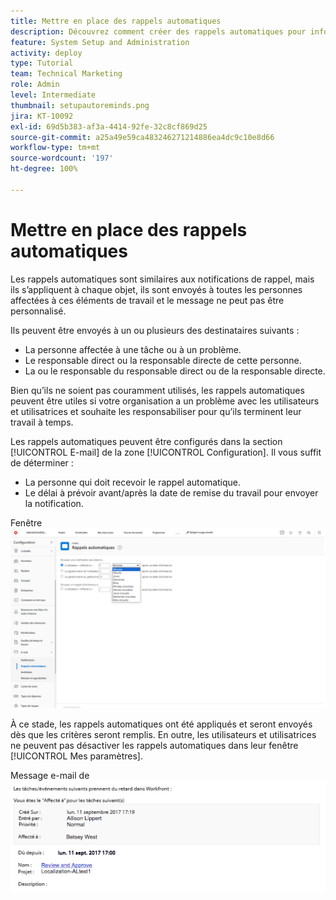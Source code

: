 ```yaml
---
title: Mettre en place des rappels automatiques
description: Découvrez comment créer des rappels automatiques pour informer les utilisateurs et utilisatrices que les dates d’achèvement prévues pour les affectations de travail approchent ou sont dépassées.
feature: System Setup and Administration
activity: deploy
type: Tutorial
team: Technical Marketing
role: Admin
level: Intermediate
thumbnail: setupautoreminds.png
jira: KT-10092
exl-id: 69d5b383-af3a-4414-92fe-32c8cf869d25
source-git-commit: a25a49e59ca483246271214886ea4dc9c10e8d66
workflow-type: tm+mt
source-wordcount: '197'
ht-degree: 100%

---
```


<!---
this has the same content as the system administrator notification setup and mangement section of the email and inapp notificiations learning path
--->

# Mettre en place des rappels automatiques

Les rappels automatiques sont similaires aux notifications de rappel, mais ils s’appliquent à chaque objet, ils sont envoyés à toutes les personnes affectées à ces éléments de travail et le message ne peut pas être personnalisé.

Ils peuvent être envoyés à un ou plusieurs des destinataires suivants :

* La personne affectée à une tâche ou à un problème.
* Le responsable direct ou la responsable directe de cette personne.
* La ou le responsable du responsable direct ou de la responsable directe.

Bien qu’ils ne soient pas couramment utilisés, les rappels automatiques peuvent être utiles si votre organisation a un problème avec les utilisateurs et utilisatrices et souhaite les responsabiliser pour qu’ils terminent leur travail à temps.

Les rappels automatiques peuvent être configurés dans la section [!UICONTROL E-mail] de la zone [!UICONTROL Configuration]. Il vous suffit de déterminer :

* La personne qui doit recevoir le rappel automatique.
* Le délai à prévoir avant/après la date de remise du travail pour envoyer la notification.

Fenêtre ![[!UICONTROL Rappels automatiques] dans [!UICONTROL Configuration]](assets/admin-fund-automatic-reminders-1.png)

À ce stade, les rappels automatiques ont été appliqués et seront envoyés dès que les critères seront remplis. En outre, les utilisateurs et utilisatrices ne peuvent pas désactiver les rappels automatiques dans leur fenêtre [!UICONTROL Mes paramètres].

Message e-mail de ![[!UICONTROL Rappel automatique]](assets/admin-fund-automatic-reminders-2.png)
